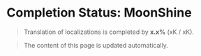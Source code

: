 # Completion Status: MoonShine

> Translation of localizations is completed by **x.x%** (xK / xK).

> The content of this page is updated automatically.
